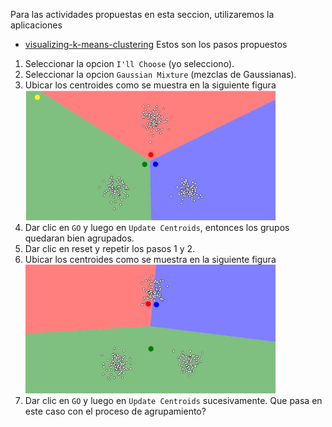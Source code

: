 Para las actividades propuestas en esta seccion, utilizaremos la aplicaciones
- [visualizing-k-means-clustering](https://www.naftaliharris.com/blog/visualizing-k-means-clustering/)
Estos son los pasos propuestos
1. Seleccionar la opcion `I'll Choose` (yo selecciono).
2. Seleccionar la opcion `Gaussian Mixture` (mezclas de Gaussianas).
3. Ubicar los centroides como se muestra en la siguiente figura
<img src="https://raw.githubusercontent.com/cgl-itm/HerramientasIA/main/assets/Kmeans01.png" alt="drawing" style="width:400px;"/> <br>
4. Dar clic en `GO` y luego en `Update Centroids`, entonces los grupos quedaran bien agrupados.
5. Dar clic en reset y repetir los pasos 1 y 2.
6. Ubicar los centroides como se muestra en la siguiente figura
<img src="https://raw.githubusercontent.com/cgl-itm/HerramientasIA/main/assets/Kmeans02.png" alt="drawing" style="width:400px;"/> <br>
7. Dar clic en `GO` y luego en `Update Centroids` sucesivamente. Que pasa en este caso con el proceso de agrupamiento?
